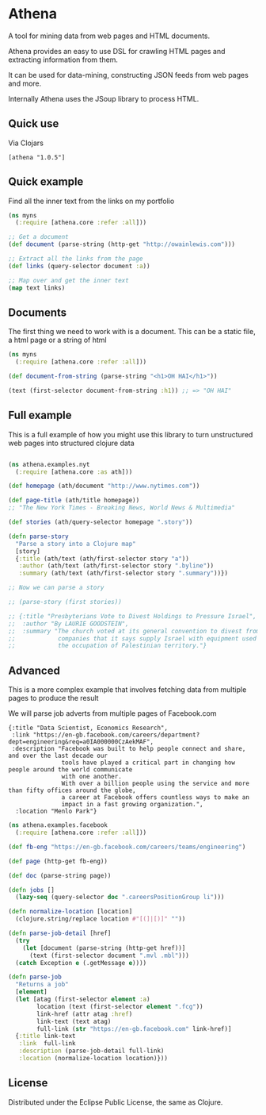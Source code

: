 # Athena

A tool for mining data from web pages and HTML documents.

Athena provides an easy to use DSL for crawling HTML pages and extracting information from them.

It can be used for data-mining, constructing JSON feeds from web pages and more.

Internally Athena uses the JSoup library to process HTML.

## Quick use

Via Clojars

```
[athena "1.0.5"]
```

## Quick example

Find all the inner text from the links on my portfolio

```clojure
(ns myns
  (:require [athena.core :refer :all]))

;; Get a document
(def document (parse-string (http-get "http://owainlewis.com")))

;; Extract all the links from the page
(def links (query-selector document :a))

;; Map over and get the inner text
(map text links)
```

## Documents

The first thing we need to work with is a document. This can be a static file, a html page or a string of html

```clojure
(ns myns
  (:require [athena.core :refer :all]))

(def document-from-string (parse-string "<h1>OH HAI</h1>"))

(text (first-selector document-from-string :h1)) ;; => "OH HAI"

```

## Full example

This is a full example of how you might use this library to turn unstructured web pages into structured clojure data

```clojure

(ns athena.examples.nyt
  (:require [athena.core :as ath]))

(def homepage (ath/document "http://www.nytimes.com"))

(def page-title (ath/title homepage))
;; "The New York Times - Breaking News, World News & Multimedia"

(def stories (ath/query-selector homepage ".story"))

(defn parse-story
  "Parse a story into a Clojure map"
  [story]
  {:title (ath/text (ath/first-selector story "a"))
   :author (ath/text (ath/first-selector story ".byline"))
   :summary (ath/text (ath/first-selector story ".summary"))})

;; Now we can parse a story

;; (parse-story (first stories))

;; {:title "Presbyterians Vote to Divest Holdings to Pressure Israel",
;;  :author "By LAURIE GOODSTEIN",
;;  :summary "The church voted at its general convention to divest from three
;;            companies that it says supply Israel with equipment used in
;;            the occupation of Palestinian territory."}


```

## Advanced

This is a more complex example that involves fetching data from multiple pages
to produce the result

We will parse job adverts from multiple pages of Facebook.com

```
{:title "Data Scientist, Economics Research",
 :link "https://en-gb.facebook.com/careers/department?dept=engineering&req=a0IA000000CzAekMAF",
 :description "Facebook was built to help people connect and share, and over the last decade our
               tools have played a critical part in changing how people around the world communicate
			   with one another.
			   With over a billion people using the service and more than fifty offices around the globe,
		       a career at Facebook offers countless ways to make an
			   impact in a fast growing organization.",
  :location "Menlo Park"}

```

```clojure
(ns athena.examples.facebook
  (:require [athena.core :refer :all]))

(def fb-eng "https://en-gb.facebook.com/careers/teams/engineering")

(def page (http-get fb-eng))

(def doc (parse-string page))

(defn jobs []
  (lazy-seq (query-selector doc ".careersPositionGroup li")))

(defn normalize-location [location]
  (clojure.string/replace location #"[(]|[)]" ""))

(defn parse-job-detail [href]
  (try
    (let [document (parse-string (http-get href))]
      (text (first-selector document ".mvl .mbl")))
  (catch Exception e (.getMessage e))))

(defn parse-job
  "Returns a job"
  [element]
  (let [atag (first-selector element :a)
        location (text (first-selector element ".fcg"))
        link-href (attr atag :href)
        link-text (text atag)
        full-link (str "https://en-gb.facebook.com" link-href)]
  {:title link-text
   :link  full-link
   :description (parse-job-detail full-link)
   :location (normalize-location location)}))


```

## License

Distributed under the Eclipse Public License, the same as Clojure.
